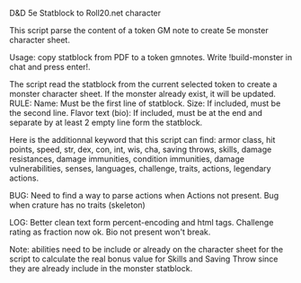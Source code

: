 D&D 5e Statblock to Roll20.net character

This script parse the content of a token GM note to create 5e monster character sheet.

Usage: copy statblock from PDF to a token gmnotes.
Write !build-monster in chat and press enter!.

The script read the statblock from the current selected token to create a monster character sheet. If the monster already exist, it will be updated.
RULE:
Name: Must be the first line of statblock.
Size: If included, must be the second line.
Flavor text (bio): If included, must be at the end and separate by at least 2 empty line form the statblock.

Here is the additionnal keyword that this script can find:
armor class, hit points, speed, str, dex, con, int, wis, cha, saving throws, skills, damage resistances, damage immunities, condition immunities, damage vulnerabilities, senses, languages, challenge, traits, actions, legendary actions.

BUG:
Need to find a way to parse actions when Actions not present.
Bug when crature has no traits (skeleton)

LOG:
Better clean text form percent-encoding and html tags.
Challenge rating as fraction now ok.
Bio not present won't break.

Note: abilities need to be include or already on the character sheet for the script to calculate the real bonus value for Skills and Saving Throw since they are already include in the monster statblock.
